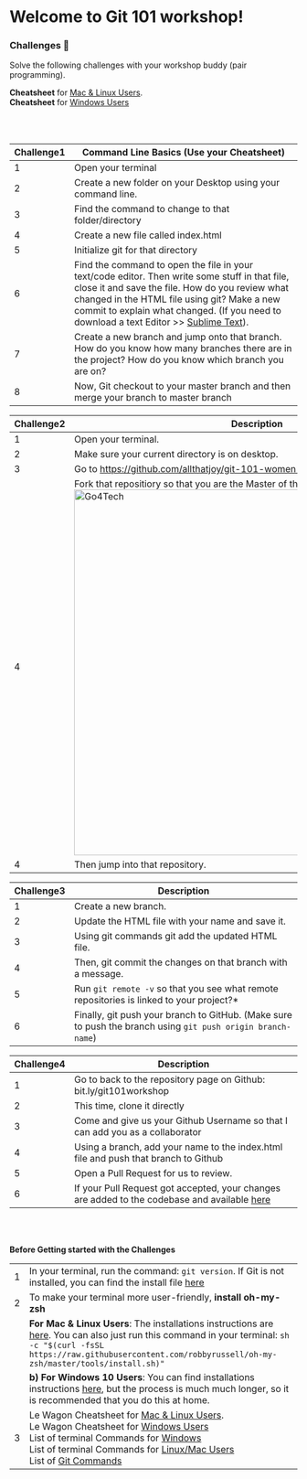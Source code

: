 # Welcome to Git 101 workshop!

### Challenges 💪
Solve the following challenges with your workshop buddy (pair programming).

**Cheatsheet** for [Mac & Linux Users](http://bit.ly/gitgithubcheatmac).<br/> **Cheatsheet** for [Windows Users](http://bit.ly/gitgithubcheatwindows)

<br/>
<br/>

| Challenge1| Command Line Basics (Use your Cheatsheet)|
| ------ | ------ |
| 1 | Open your terminal 
| 2 | Create a new folder on your Desktop using your command line.
| 3 | Find the command to change to that folder/directory
| 4 | Create a new file called index.html
| 5 | Initialize git for that directory
| 6 | Find the command to open the file in your text/code editor. Then write some stuff in that file, close it and save the file. How do you review what changed in the HTML file using git? Make a new commit to explain what changed. (If you need to download a text Editor >> [Sublime Text](https://www.sublimetext.com/)). 
| 7 | Create a new branch and jump onto that branch. How do you know how many branches there are in the project? How do you know which branch you are on?
| 8 | Now, Git checkout to your master branch and then merge your branch to master branch

| Challenge2| Description |
| ------ | ------ |
| 1 | Open your terminal.
| 2 | Make sure your current directory is on desktop.
| 3 | Go to https://github.com/allthatjoy/git-101-women-who-code
| 4 | Fork that repositiory so that you are the Master of the Master Repository >> <img width="640" alt="Go4Tech" src="https://github-images.s3.amazonaws.com/help/bootcamp/Bootcamp-Fork.png">
| 4 | Then jump into that repository.

| Challenge3| Description |
| ------ | ------ |
| 1 | Create a new branch.
| 2 | Update the HTML file with your name and save it.
| 3 | Using git commands git add the updated HTML file.
| 4 | Then, git commit the changes on that branch with a message.
| 5 | Run `git remote -v` so that you see what remote repositories is linked to your project?*
| 6 | Finally, git push your branch to GitHub. (Make sure to push the branch using `git push origin branch-name`) 

| Challenge4| Description |
| ------ | ------ |
| 1 | Go to back to the repository page on Github: bit.ly/git101workshop
| 2 | This time, clone it directly
| 3 | Come and give us your Github Username so that I can add you as a collaborator
| 4 | Using a branch, add your name to the index.html file and push that branch to Github
| 5 | Open a Pull Request for us to review.
| 6 | If your Pull Request got accepted, your changes are added to the codebase and available [here](https://allthatjoy.github.io/git-101-women-who-code/)

<br/>
<br/>

**Before Getting started with the Challenges**

|  |  |
| ------ | ------ |
| 1 | In your terminal, run the command: `git version`. If Git is not installed, you can find the install file [here](https://git-scm.com/downloads)
| 2 | To make your terminal more user-friendly, **install oh-my-zsh**
|   | **For Mac & Linux Users**: The installations instructions are [here](https://www.maketecheasier.com/install-zsh-and-oh-my-zsh-windows10/). You can also just run this command in your terminal: `sh -c "$(curl -fsSL https://raw.githubusercontent.com/robbyrussell/oh-my-zsh/master/tools/install.sh)"`
|   |**b) For Windows 10 Users**: You can find installations instructions [here](https://www.maketecheasier.com/install-zsh-and-oh-my-zsh-windows10/), but the process is much much longer, so it is recommended that you do this at home. 
| 3 | Le Wagon Cheatsheet for [Mac & Linux Users](http://bit.ly/gitgithubcheatmac).<br/> Le Wagon Cheatsheet for [Windows Users](http://bit.ly/gitgithubcheatwindows)<br/>List of terminal Commands for [Windows](https://www.thomas-krenn.com/en/wiki/Cmd_commands_under_Windows)<br/>List of terminal Commands for [Linux/Mac Users](https://fossbytes.com/a-z-list-linux-command-line-reference/)<br/>List of [Git Commands](https://github.com/joshnh/Git-Commands)
